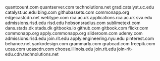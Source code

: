 quantcount.com
quantserver.com
technolutions.net
grad.catalyst.uc.edu
catalyst.uc.edu
bing.com
githubassets.com
commonapp.org
edgecastcdn.net
webtype.com
rca.ac.uk
applications.rca.ac.uk
sva.edu
admissions.risd.edu
risd.edu
hobsonsradius.com
sublimetext.com
dans.stads.dk
stads.dk
gitbooks.io
github.com
gitbook.com
flickr.com
commonapp.org
apply.commonapp.org
slideroom.com
udemy.com
admissions.risd.edu
join.rit.edu
apply.engineering.nyu.edu
pinterest.com
behance.net
yankodesign.com
grammarly.com
grabcad.com
freepik.com
ucas.com
ucascdn.com
choose.illinois.edu
join.rit.edu
join-rit-edu.cdn.technolutions.net